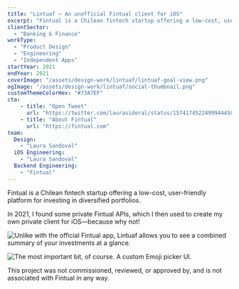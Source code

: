 ```yaml
---
title: "Lintuaf — An unofficial Fintual client for iOS"
excerpt: "Fintual is a Chilean fintech startup offering a low-cost, user-friendly platform for investing in diversified portfolios. Lintuaf is a private iOS client I made for myself."
clientSector:
  - "Banking & Finance"
workType:
  - "Product Design"
  - "Engineering"
  - "Independent Apps"
startYear: 2021
endYear: 2021
coverImage: "/assets/design-work/lintuaf/lintuaf-goal-view.png"
ogImage: "/assets/design-work/lintuaf/social-thumbnail.png"
customThemeColorHex: "#73A7EF"
cta:
    - title: "Open Tweet"
      url: "https://twitter.com/laurasideral/status/1574174522499944450"
    - title: "About Fintual"
      url: "https://fintual.com"
team:
  Design:
    - "Laura Sandoval"
  iOS Engineering:
    - "Laura Sandoval"
  Backend Engineering:
    - "Fintual"
---
```


Fintual is a Chilean fintech startup offering a low-cost, user-friendly platform for investing in diversified portfolios.

In 2021, I found some private Fintual APIs, which I then used to create my own private client for iOS—because why not!

![Unlike with the official Fintual app, Lintuaf allows you to see a combined summary of your investments at a glance.](/assets/design-work/lintuaf/lintuaf-goals-view.png)

![The most important bit, of course. A custom Emoji picker UI.](/assets/design-work/lintuaf/lintuaf-rename-goal-view.png)

This project was not commissioned, reviewed, or approved by, and is not associated with Fintual in any way.